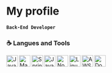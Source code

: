 # My profile
**`Back-End Developer`**

### ☕️ Langues and Tools
<img title="Java" align="left" alt="Java" width="30px" src="https://cdn.jsdelivr.net/gh/devicons/devicon@latest/icons/java/java-original.svg" style="max-width: 100%;">
<img title="Maven" align="left" alt="Maven" width="30px" src="https://cdn.discordapp.com/attachments/1128652851636351097/1264563936766722068/maven.png?ex=669e5470&is=669d02f0&hm=a7f596c8ae2005d372423e49f57ad2a3fa008d2922844e3a9f9450ecc6b00871&" style="max-width: 100%;">
<img title="Spring" align="left" alt="Spring" width="30px" src="https://cdn.discordapp.com/attachments/1128652851636351097/1264563936561205402/spring.png?ex=669e5470&is=669d02f0&hm=3db881cfb29a076e94c50a863a879243cc7c15d1ea18834f767c04f7feb49597&" style="max-width: 100%;">
<img title="JavaScript" align="left" alt="JavaScript" width="30px" src="https://cdn.discordapp.com/attachments/1128652851636351097/1264563937475825664/javascript.png?ex=669e5471&is=669d02f1&hm=6d83b26a3881070a2b00118c386e0b104e5cbb376cd631e44b4797f32030139a&" style="max-width: 100%;">
<img title="NodeJS" align="left" alt="NodeJS" width="30px" src="https://cdn.discordapp.com/attachments/1128652851636351097/1264563935982653555/node.png?ex=669e5470&is=669d02f0&hm=697f1e48a6a3933c206df7e63479e30482a1e11535d4af58d48a2440301eaa3a&" style="max-width: 100%;">
<img title="Linux" align="left" alt="Linux" width="30px" src="https://cdn.discordapp.com/attachments/1128652851636351097/1264563937135951925/linux.png?ex=669e5471&is=669d02f1&hm=9d8a3586f3bba3e0cbfa317f75e9a60ba0859252fd9c5475cf220d1b88331cfe&" style="max-width: 100%;">
<img title="AWS" align="left" alt="AWS" width="30px" src="https://cdn.discordapp.com/attachments/1128652851636351097/1264563938314551296/aws.png?ex=669e5471&is=669d02f1&hm=13ee7985e0028c31c32104a51dafc4952836b2a29b1c845f04c5e346588a238a&" style="max-width: 100%;">
<img title="Docker" align="left" alt="Docker" width="30px" src="https://cdn.discordapp.com/attachments/1128652851636351097/1264563937857376266/docker.png?ex=669e5471&is=669d02f1&hm=2b87cad2a8a6e1654e3828b6a4c82abb585d792b32341052ba849005670c51f0&" style="max-width: 100%;">
<br>
